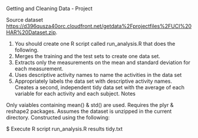 Getting and Cleaning Data - Project

Source dataset https://d396qusza40orc.cloudfront.net/getdata%2Fprojectfiles%2FUCI%20HAR%20Dataset.zip.

1. You should create one R script called run_analysis.R that does the following.
2. Merges the training and the test sets to create one data set.
3. Extracts only the measurements on the mean and standard deviation for each measurement.
4. Uses descriptive activity names to name the activities in the data set
5. Appropriately labels the data set with descriptive activity names.
Creates a second, independent tidy data set with the average of each variable for each activity and each subject.
Notes

Only vaiables containing mean() & std() are used.
Requires the plyr & reshape2 packages.
Assumes the dataset is unzipped in the current directory.
Constructed using the following:


$ Execute R script run_analysis.R
results tidy.txt 